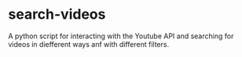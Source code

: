 # search-videos
A python script for interacting with the Youtube API and searching for videos in diefferent ways anf with different filters.
